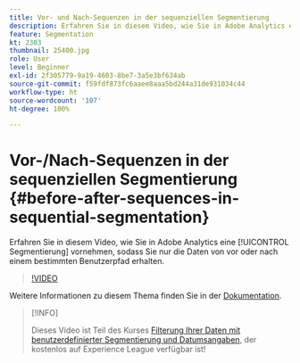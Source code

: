 ```yaml
---
title: Vor- und Nach-Sequenzen in der sequenziellen Segmentierung
description: Erfahren Sie in diesem Video, wie Sie in Adobe Analytics eine Segmentierung vornehmen, sodass Sie nur die Daten von vor oder nach einem bestimmten Benutzerpfad erhalten.
feature: Segmentation
kt: 2303
thumbnail: 25400.jpg
role: User
level: Beginner
exl-id: 2f305779-9a19-4603-8be7-3a5e3bf634ab
source-git-commit: f59fdf873fc6aaee8aaa5bd244a31de931034c44
workflow-type: ht
source-wordcount: '107'
ht-degree: 100%

---
```


# Vor-/Nach-Sequenzen in der sequenziellen Segmentierung {#before-after-sequences-in-sequential-segmentation}

Erfahren Sie in diesem Video, wie Sie in Adobe Analytics eine [!UICONTROL Segmentierung] vornehmen, sodass Sie nur die Daten von vor oder nach einem bestimmten Benutzerpfad erhalten.

>[!VIDEO](https://video.tv.adobe.com/v/25400/?quality=12)

Weitere Informationen zu diesem Thema finden Sie in der [Dokumentation](https://experienceleague.adobe.com/docs/analytics/components/segmentation/segmentation-workflow/seg-sequential-build.html?lang=de).

>[!INFO]
>
> Dieses Video ist Teil des Kurses [Filterung Ihrer Daten mit benutzerdefinierter Segmentierung und Datumsangaben](https://experienceleague.adobe.com/?recommended=Analytics-U-1-2021.1.filterdata&amp;lang=de), der kostenlos auf Experience League verfügbar ist!
